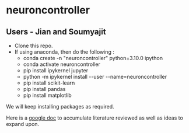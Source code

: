 # neuroncontroller

## Users - Jian and Soumyajit

- Clone this repo.
- If using anaconda, then do the following : 
	- conda create -n "neuroncontroller" python=3.10.0 ipython
	- conda activate neuroncontroller
	- pip install ipykernel jupyter
	- python -m ipykernel install --user --name=neuroncontroller
	- pip install scikit-learn
	- pip install pandas
	- pip install matplotlib

We will keep installing packages as required.

Here is a [google doc](https://docs.google.com/document/d/1b1heaJXFeFCJa6CnyJ0PMlvy167loM9dgxYKATDqd9I/edit) to accumulate literature reviewed as well as ideas to expand upon. 
